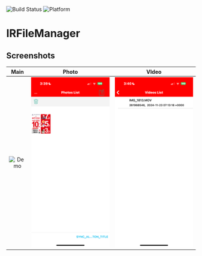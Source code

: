 ![Build Status](https://img.shields.io/badge/build-%20passing%20-brightgreen.svg)
![Platform](https://img.shields.io/badge/Platform-%20iOS%20-blue.svg)

# IRFileManager 

## Screenshots
|Main|Photo|VIdeo|
|:---:|:---:|:---:|
|![Demo](./ScreenShots/demo1.png)|![Demo](./ScreenShots/demo2.png)|![Demo](./ScreenShots/demo3.png)|
